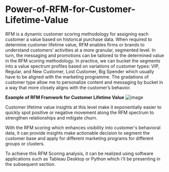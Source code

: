 # Power-of-RFM-for-Customer-Lifetime-Value


  RFM is a dynamic customer scoring methodology for assigning each customer a value based on historical purchase data. When required to determine customer lifetime value, RFM enables firms or brands to understand customers’ activities at a more granular, segmented level. In turn, the messaging and promotions can be tailored to the determined value in the RFM scoring methodology. In practice, we can bucket the segments into a value spectrum profiles based on variations of customer types: VIP, Regular, and New Customer, Lost Customer, Big Spender which usually have to be aligned with the marketing programme. The gradations of customer type allow me to personalize content and messaging by bucket in a way that more closely aligns with the customer’s behavior.


**Example of RFM Framwork for Customer Lifetime Value**
![image](https://user-images.githubusercontent.com/32416129/128384542-5aa8be15-f2a5-4503-9cfa-0f2c78808490.png)

Customer lifetime value insights at this level make it exponentially easier to quickly spot positive or negative movement along the RFM spectrum to strengthen relationships and mitigate churn.

With the RFM scoring which enhances visibility into customer's behavioral data, it can provide insights make actionable decision to segment the customer base and apply for different marketing programs for different groups or clusters.

To achieve this RFM Scoring analysis, it can be realized using software applications such as Tableau Desktop or Python which i'll be presenting in the subsequent section.
